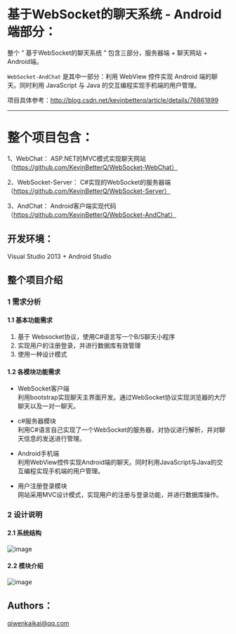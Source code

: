 # 基于WebSocket的聊天系统 - Android端部分：  
整个 “ 基于WebSocket的聊天系统 ” 包含三部分，服务器端 + 聊天网站 + Android端。

`WebSocket-AndChat` 是其中一部分：利用 WebView 控件实现 Android 端的聊天。同时利用 JavaScript 与 Java 的交互编程实现手机端的用户管理。   

项目具体参考：http://blog.csdn.net/kevinbetterq/article/details/76861899  

---

# 整个项目包含：
1、WebChat： ASP.NET的MVC模式实现聊天网站（https://github.com/KevinBetterQ/WebSocket-WebChat）

2、WebSocket-Server： C#实现的WebSocket的服务器端  （https://github.com/KevinBetterQ/WebSocket-Server）

3、AndChat： Android客户端实现代码  （https://github.com/KevinBetterQ/WebSocket-AndChat）

## 开发环境：
Visual Studio 2013 + Android Studio

## 整个项目介绍
### 1 需求分析
#### 1.1 基本功能需求
1. 基于 Websocket协议，使用C#语言写一个B/S聊天小程序  
2. 实现用户的注册登录，并进行数据库有效管理  
3. 使用一种设计模式
#### 1.2 各模块功能需求
- WebSocket客户端  
利用bootstrap实现聊天主界面开发。通过WebSocket协议实现浏览器的大厅聊天以及一对一聊天。  

- c#服务器模块  
利用C#语言自己实现了一个WebSocket的服务器，对协议进行解析，并对聊天信息的发送进行管理。  

- Android手机端  
利用WebView控件实现Android端的聊天。同时利用JavaScript与Java的交互编程实现手机端的用户管理。  

- 用户注册登录模块  
网站采用MVC设计模式，实现用户的注册与登录功能，并进行数据库操作。

### 2 设计说明
#### 2.1 系统结构
![image](https://img-blog.csdn.net/20170807215944054?watermark/2/text/aHR0cDovL2Jsb2cuY3Nkbi5uZXQvS2V2aW5CZXR0ZXJR/font/5a6L5L2T/fontsize/400/fill/I0JBQkFCMA==/dissolve/70/gravity/Center)
#### 2.2 模块介绍
![image](http://img.blog.csdn.net/20170807215936029?watermark/2/text/aHR0cDovL2Jsb2cuY3Nkbi5uZXQvS2V2aW5CZXR0ZXJR/font/5a6L5L2T/fontsize/400/fill/I0JBQkFCMA==/dissolve/70/gravity/Center)

## Authors：
qiwenkaikai@qq.com
